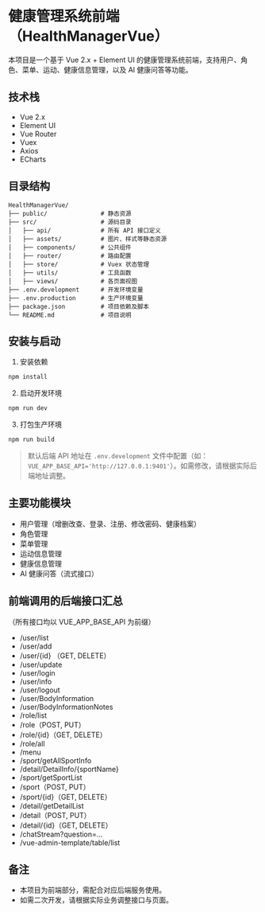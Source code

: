# 健康管理系统前端（HealthManagerVue）

本项目是一个基于 Vue 2.x + Element UI 的健康管理系统前端，支持用户、角色、菜单、运动、健康信息管理，以及 AI 健康问答等功能。

## 技术栈
- Vue 2.x
- Element UI
- Vue Router
- Vuex
- Axios
- ECharts

## 目录结构
```
HealthManagerVue/
├── public/               # 静态资源
├── src/                  # 源码目录
│   ├── api/              # 所有 API 接口定义
│   ├── assets/           # 图片、样式等静态资源
│   ├── components/       # 公共组件
│   ├── router/           # 路由配置
│   ├── store/            # Vuex 状态管理
│   ├── utils/            # 工具函数
│   ├── views/            # 各页面视图
├── .env.development      # 开发环境变量
├── .env.production       # 生产环境变量
├── package.json          # 项目依赖及脚本
└── README.md             # 项目说明
```

## 安装与启动
1. 安装依赖
```bash
npm install
```

2. 启动开发环境
```bash
npm run dev
```

3. 打包生产环境
```bash
npm run build
```

> 默认后端 API 地址在 `.env.development` 文件中配置（如：`VUE_APP_BASE_API='http://127.0.0.1:9401'`）。如需修改，请根据实际后端地址调整。

## 主要功能模块
- 用户管理（增删改查、登录、注册、修改密码、健康档案）
- 角色管理
- 菜单管理
- 运动信息管理
- 健康信息管理
- AI 健康问答（流式接口）

## 前端调用的后端接口汇总
（所有接口均以 VUE_APP_BASE_API 为前缀）

- /user/list
- /user/add
- /user/{id} （GET, DELETE）
- /user/update
- /user/login
- /user/info
- /user/logout
- /user/BodyInformation
- /user/BodyInformationNotes
- /role/list
- /role（POST, PUT）
- /role/{id}（GET, DELETE）
- /role/all
- /menu
- /sport/getAllSportInfo
- /detail/DetailInfo/{sportName}
- /sport/getSportList
- /sport（POST, PUT）
- /sport/{id}（GET, DELETE）
- /detail/getDetailList
- /detail（POST, PUT）
- /detail/{id}（GET, DELETE）
- /chatStream?question=...
- /vue-admin-template/table/list

## 备注
- 本项目为前端部分，需配合对应后端服务使用。
- 如需二次开发，请根据实际业务调整接口与页面。
